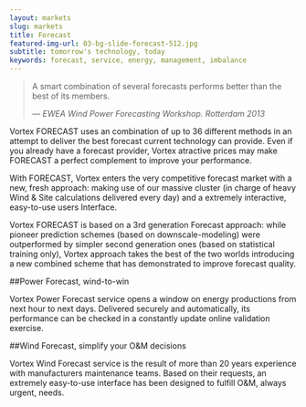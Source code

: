 ```yaml
---
layout: markets
slug: markets
title: Forecast
featured-img-url: 03-bg-slide-forecast-512.jpg
subtitle: tomorrow's technology, today
keywords: forecast, service, energy, management, imbalance
---
```


<blockquote>
    <p>A smart combination of several forecasts performs better than the best of its members.</p>
    <footer>&mdash; <cite>EWEA Wind Power Forecasting Workshop. Rotterdam 2013</cite></footer>
</blockquote>

<p class="lead">Vortex FORECAST uses an combination of up to 36 different methods in an attempt to deliver the best forecast current technology can provide. Even if you already have a forecast provider, Vortex atractive prices may make FORECAST a perfect complement to improve your performance.</p>
<p> With FORECAST, Vortex enters the very competitive forecast market with a new, fresh approach: making use of our massive cluster (in charge of heavy Wind & Site calculations delivered every day) and a extremely interactive, easy-to-use users Interface.</p>
<p> Vortex FORECAST is based on a 3rd generation Forecast approach: while pioneer prediction schemes (based on downscale-modeling) were outperformed by simpler second generation ones (based on statistical training only), Vortex approach takes the best of the two worlds introducing a new combined scheme that has demonstrated to improve forecast quality.</p>

##Power Forecast, wind-to-win

Vortex Power Forecast service opens a window on energy productions from next hour to next days. Delivered securely and automatically, its performance can be checked in a constantly update online validation exercise. 

##Wind Forecast, simplify your O&M decisions

Vortex Wind Forecast service is the result of more than 20 years experience with manufacturers maintenance teams. Based on their requests, an extremely easy-to-use interface has been designed to fulfill O&M, always urgent, needs.
